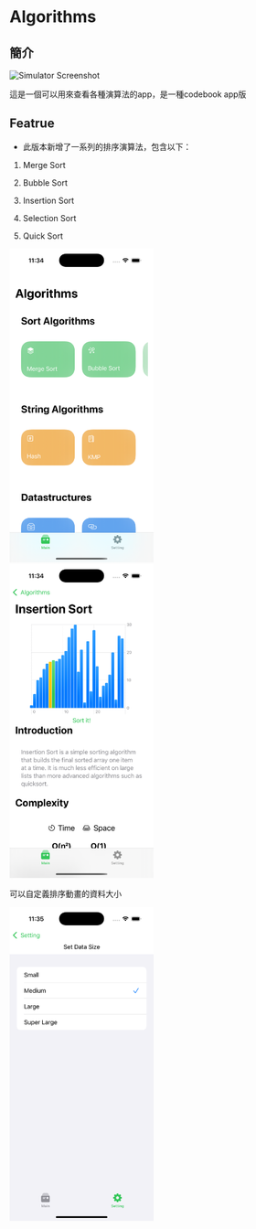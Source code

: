 # Algorithms

## 簡介

<img src="./Screenshot/Simulator Screen Recording - iPhone 16 Pro - 2024-11-08 at 23.54.01.gif" alt="Simulator Screenshot" width="50%">

這是一個可以用來查看各種演算法的app，是一種codebook app版

## Featrue

- 此版本新增了一系列的排序演算法，包含以下：

1. Merge Sort

2. Bubble Sort

3. Insertion Sort

4. Selection Sort

5. Quick Sort

<img src="./Screenshot/Simulator Screenshot - iPhone 16 Pro - 2024-11-08 at 23.34.21.png" alt="Simulator Screenshot" width="50%">

<img src="./Screenshot/Simulator Screenshot - iPhone 16 Pro - 2024-11-08 at 23.34.36.png" alt="Simulator Screenshot" width="50%">

可以自定義排序動畫的資料大小

<img src="./Screenshot/Simulator Screenshot - iPhone 16 Pro - 2024-11-08 at 23.35.03.png" alt="Simulator Screenshot" width="50%">